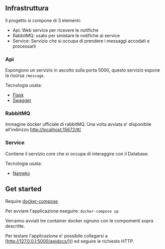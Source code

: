
## Infrastruttura
Il progetto si compone di 3 elementi:
- Api: Web service per ricevere le notifiche
- RabbitMQ: usato per smistare le notifiche ai service
- Service: Servizio che si occupa di prendere i messaggi accodati e processarli

### Api
Espongono un servizio in ascolto sulla porta 5000, questo servizio espone la risorsa `/message`.

Tecnologia usata:
- [Flask](http://flask.pocoo.org/)
- [Swagger](http://swagger.io/)

### RabbitMQ
Immagine docker ufficiale di rabbitMQ. Una volta avviata e' disponibile all'indirizzo [http://localhost:15672/#/](http://localhost:15672/)

### Service
Contiene il servizio core che si occupa di interaggire con il Database.

Tecnologia usata:

- [Nameko](https://nameko.readthedocs.org)

## Get started
Require [docker-compose](https://docs.docker.com/compose/install/)

Per avviare l'applicazione eseguire: `docker-compose up`

Verranno avviati tre container docker ognuno con le compomenti sopra descritte.

Per testare l'applicazione e' possibile collegarsi a [http://127.0.0.1:5000/apidocs/]() ed seguire le richieste HTTP.
